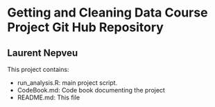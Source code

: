 # Getting and Cleaning Data Course Project Git Hub Repository

## Laurent Nepveu

This project contains:

- run_analysis.R:  main project script.
- CodeBook.md: Code book documenting the project
- README.md: This file

